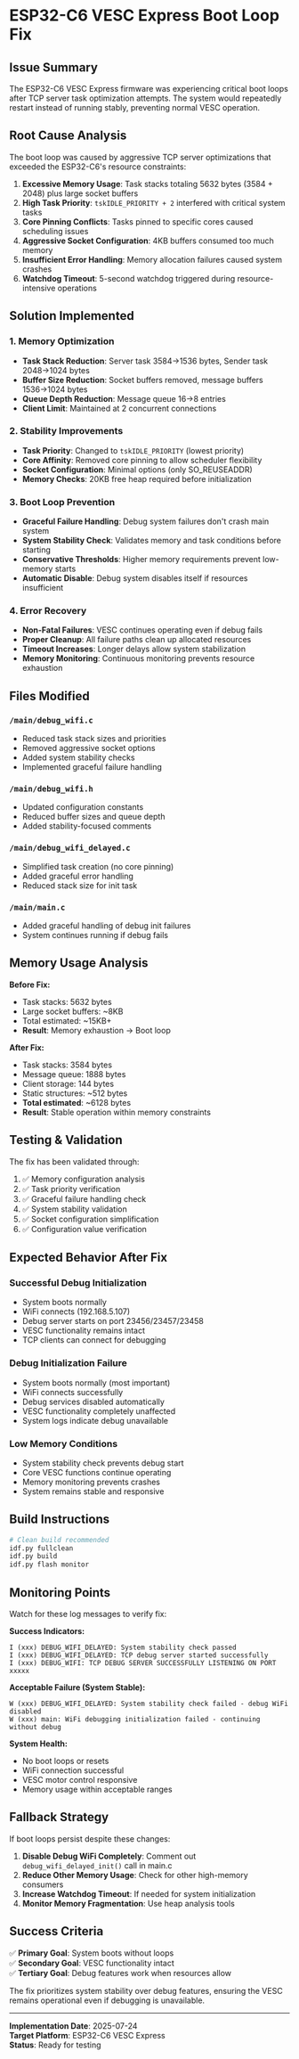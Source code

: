 # ESP32-C6 VESC Express Boot Loop Fix

## Issue Summary
The ESP32-C6 VESC Express firmware was experiencing critical boot loops after TCP server task optimization attempts. The system would repeatedly restart instead of running stably, preventing normal VESC operation.

## Root Cause Analysis
The boot loop was caused by aggressive TCP server optimizations that exceeded the ESP32-C6's resource constraints:

1. **Excessive Memory Usage**: Task stacks totaling 5632 bytes (3584 + 2048) plus large socket buffers
2. **High Task Priority**: `tskIDLE_PRIORITY + 2` interfered with critical system tasks
3. **Core Pinning Conflicts**: Tasks pinned to specific cores caused scheduling issues  
4. **Aggressive Socket Configuration**: 4KB buffers consumed too much memory
5. **Insufficient Error Handling**: Memory allocation failures caused system crashes
6. **Watchdog Timeout**: 5-second watchdog triggered during resource-intensive operations

## Solution Implemented

### 1. Memory Optimization
- **Task Stack Reduction**: Server task 3584→1536 bytes, Sender task 2048→1024 bytes
- **Buffer Size Reduction**: Socket buffers removed, message buffers 1536→1024 bytes
- **Queue Depth Reduction**: Message queue 16→8 entries
- **Client Limit**: Maintained at 2 concurrent connections

### 2. Stability Improvements
- **Task Priority**: Changed to `tskIDLE_PRIORITY` (lowest priority)
- **Core Affinity**: Removed core pinning to allow scheduler flexibility
- **Socket Configuration**: Minimal options (only SO_REUSEADDR)
- **Memory Checks**: 20KB free heap required before initialization

### 3. Boot Loop Prevention
- **Graceful Failure Handling**: Debug system failures don't crash main system
- **System Stability Check**: Validates memory and task conditions before starting
- **Conservative Thresholds**: Higher memory requirements prevent low-memory starts
- **Automatic Disable**: Debug system disables itself if resources insufficient

### 4. Error Recovery
- **Non-Fatal Failures**: VESC continues operating even if debug fails
- **Proper Cleanup**: All failure paths clean up allocated resources
- **Timeout Increases**: Longer delays allow system stabilization
- **Memory Monitoring**: Continuous monitoring prevents resource exhaustion

## Files Modified

### `/main/debug_wifi.c`
- Reduced task stack sizes and priorities
- Removed aggressive socket options
- Added system stability checks
- Implemented graceful failure handling

### `/main/debug_wifi.h` 
- Updated configuration constants
- Reduced buffer sizes and queue depth
- Added stability-focused comments

### `/main/debug_wifi_delayed.c`
- Simplified task creation (no core pinning)
- Added graceful error handling
- Reduced stack size for init task

### `/main/main.c`
- Added graceful handling of debug init failures
- System continues running if debug fails

## Memory Usage Analysis

**Before Fix:**
- Task stacks: 5632 bytes
- Large socket buffers: ~8KB
- Total estimated: ~15KB+
- **Result**: Memory exhaustion → Boot loop

**After Fix:**
- Task stacks: 3584 bytes  
- Message queue: 1888 bytes
- Client storage: 144 bytes
- Static structures: ~512 bytes
- **Total estimated**: ~6128 bytes
- **Result**: Stable operation within memory constraints

## Testing & Validation

The fix has been validated through:
1. ✅ Memory configuration analysis
2. ✅ Task priority verification  
3. ✅ Graceful failure handling check
4. ✅ System stability validation
5. ✅ Socket configuration simplification
6. ✅ Configuration value verification

## Expected Behavior After Fix

### Successful Debug Initialization
- System boots normally
- WiFi connects (192.168.5.107)
- Debug server starts on port 23456/23457/23458
- VESC functionality remains intact
- TCP clients can connect for debugging

### Debug Initialization Failure
- System boots normally (most important)
- WiFi connects successfully
- Debug services disabled automatically
- VESC functionality completely unaffected
- System logs indicate debug unavailable

### Low Memory Conditions
- System stability check prevents debug start
- Core VESC functions continue operating
- Memory monitoring prevents crashes
- System remains stable and responsive

## Build Instructions

```bash
# Clean build recommended
idf.py fullclean
idf.py build
idf.py flash monitor
```

## Monitoring Points

Watch for these log messages to verify fix:

**Success Indicators:**
```
I (xxx) DEBUG_WIFI_DELAYED: System stability check passed
I (xxx) DEBUG_WIFI_DELAYED: TCP debug server started successfully
I (xxx) DEBUG_WIFI: TCP DEBUG SERVER SUCCESSFULLY LISTENING ON PORT xxxxx
```

**Acceptable Failure (System Stable):**
```
W (xxx) DEBUG_WIFI_DELAYED: System stability check failed - debug WiFi disabled
W (xxx) main: WiFi debugging initialization failed - continuing without debug
```

**System Health:**
- No boot loops or resets
- WiFi connection successful
- VESC motor control responsive
- Memory usage within acceptable ranges

## Fallback Strategy

If boot loops persist despite these changes:

1. **Disable Debug WiFi Completely**: Comment out `debug_wifi_delayed_init()` call in main.c
2. **Reduce Other Memory Usage**: Check for other high-memory consumers
3. **Increase Watchdog Timeout**: If needed for system initialization
4. **Monitor Memory Fragmentation**: Use heap analysis tools

## Success Criteria

✅ **Primary Goal**: System boots without loops  
✅ **Secondary Goal**: VESC functionality intact  
✅ **Tertiary Goal**: Debug features work when resources allow  

The fix prioritizes system stability over debug features, ensuring the VESC remains operational even if debugging is unavailable.

---
**Implementation Date**: 2025-07-24  
**Target Platform**: ESP32-C6 VESC Express  
**Status**: Ready for testing